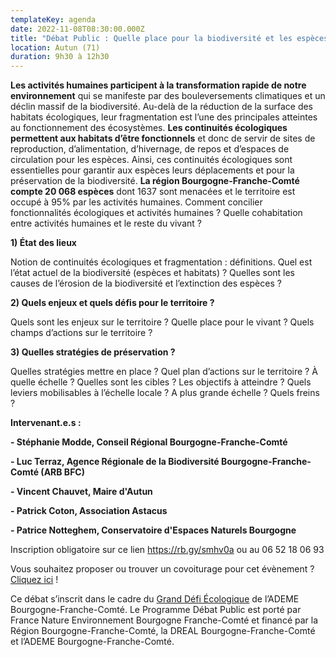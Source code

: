 ```yaml
---
templateKey: agenda
date: 2022-11-08T08:30:00.000Z
title: "Débat Public : Quelle place pour la biodiversité et les espèces ?"
location: Autun (71)
duration: 9h30 à 12h30
---
```

**Les activités humaines participent à la transformation rapide de notre environnement** qui se manifeste par des bouleversements climatiques et un déclin massif de la biodiversité[](imap://animation%40debatpublic-bfc%2Eorg@ssl0.ovh.net:993/fetch%3EUID%3E.INBOX.4-D%26AOk-bat%20%22Biodiversit%26AOk-%22%3E2#_ftn1). Au-delà de la réduction de la surface des habitats écologiques, leur fragmentation[](imap://animation%40debatpublic-bfc%2Eorg@ssl0.ovh.net:993/fetch%3EUID%3E.INBOX.4-D%26AOk-bat%20%22Biodiversit%26AOk-%22%3E2#_ftn2) est l’une des principales atteintes au fonctionnement des écosystèmes. **Les continuités écologiques permettent aux habitats d’être fonctionnels** et donc de servir de sites de reproduction, d’alimentation, d’hivernage, de repos et d’espaces de circulation pour les espèces. Ainsi, ces continuités écologiques sont essentielles pour garantir aux espèces leurs déplacements et pour la préservation de la biodiversité. **La région Bourgogne-Franche-Comté compte 20 068 espèces** dont 1637 sont menacées et le territoire est occupé à 95% par les activités humaines[](imap://animation%40debatpublic-bfc%2Eorg@ssl0.ovh.net:993/fetch%3EUID%3E.INBOX.4-D%26AOk-bat%20%22Biodiversit%26AOk-%22%3E2#_ftn3). Comment concilier fonctionnalités écologiques et activités humaines ? Quelle cohabitation entre activités humaines et le reste du vivant ?

**1) État des lieux**

Notion de continuités écologiques et fragmentation : définitions. Quel est l’état actuel de la biodiversité (espèces et habitats) ? Quelles sont les causes de l’érosion de la biodiversité et l’extinction des espèces ?

**2) Quels enjeux et quels défis pour le territoire ?**

Quels sont les enjeux sur le territoire ? Quelle place pour le vivant ? Quels champs d’actions sur le territoire ?

**3) Quelles stratégies de préservation ?**

Quelles stratégies mettre en place ? Quel plan d’actions sur le territoire ? À quelle échelle ? Quelles sont les cibles ? Les objectifs à atteindre ? Quels leviers mobilisables à l’échelle locale ? A plus grande échelle ? Quels freins ?

**Intervenant.e.s :**

**\- Stéphanie Modde, Conseil Régional Bourgogne-Franche-Comté**

**\- Luc Terraz, Agence Régionale de la Biodiversité Bourgogne-Franche-Comté (ARB BFC)**

**\- Vincent Chauvet, Maire d'Autun**

**\- Patrick Coton, Association Astacus** 

**\- Patrice Notteghem, Conservatoire d'Espaces Naturels Bourgogne**

Inscription obligatoire sur ce lien <https://rb.gy/smhv0a> ou au 06 52 18 06 93

Vous souhaitez proposer ou trouver un covoiturage pour cet évènement ? [Cliquez ici](https://rb.gy/pac31w) !

Ce débat s’inscrit dans le cadre du [Grand Défi Écologique](https://www.legranddefiecologique.ademe.fr/) de l’ADEME Bourgogne-Franche-Comté. Le Programme Débat Public est porté par France Nature Environnement Bourgogne Franche-Comté et financé par la Région Bourgogne-Franche-Comté, la DREAL Bourgogne-Franche-Comté et l’ADEME Bourgogne-Franche-Comté.